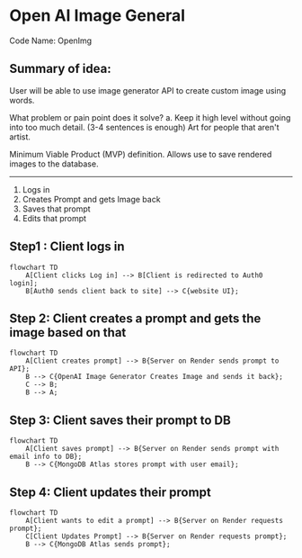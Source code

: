 # Open AI Image General

Code Name: OpenImg

## Summary of idea:

User will be able to use image generator API to create custom image using words.

What problem or pain point does it solve? a. Keep it high level without going into too much detail. (3-4 sentences is enough)
Art for people that aren't artist.

Minimum Viable Product (MVP) definition. 
Allows use to save rendered images to the database. 

-------------------------------------------------------------------------------------------------------------------------------------------------


1. Logs in
2. Creates Prompt and gets Image back
3. Saves that prompt 
4. Edits that prompt
## Step1 : Client logs in
```mermaid
flowchart TD
    A[Client clicks Log in] --> B[Client is redirected to Auth0 login];
    B[Auth0 sends client back to site] --> C{website UI};
```
## Step 2: Client creates a prompt and gets the image based on that
```mermaid
flowchart TD
    A[Client creates prompt] --> B{Server on Render sends prompt to API};
    B --> C{OpenAI Image Generator Creates Image and sends it back};
    C --> B;
    B --> A;
```
## Step 3: Client saves their prompt to DB
```mermaid
flowchart TD
    A[Client saves prompt] --> B{Server on Render sends prompt with email info to DB};
    B --> C{MongoDB Atlas stores prompt with user email};
```
## Step 4: Client updates their prompt
```mermaid
flowchart TD
    A[Client wants to edit a prompt] --> B{Server on Render requests prompt};
    C[Client Updates Prompt] --> B{Server on Render requests prompt};
    B --> C{MongoDB Atlas sends prompt};
```

